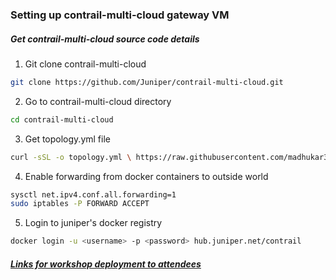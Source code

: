 ### Setting up contrail-multi-cloud gateway VM

##### Get contrail-multi-cloud source code details


1. Git clone contrail-multi-cloud

```bash
git clone https://github.com/Juniper/contrail-multi-cloud.git
```

2. Go to contrail-multi-cloud directory

```bash
cd contrail-multi-cloud
```

3. Get topology.yml file

```bash
curl -sSL -o topology.yml \ https://raw.githubusercontent.com/madhukar32/contrail-multi-cloud-workshop/master/tools/set-up-multicloud-vm/topology.yml
```

4. Enable forwarding from docker containers to outside world

```bash
sysctl net.ipv4.conf.all.forwarding=1
sudo iptables -P FORWARD ACCEPT
```

5. Login to juniper's docker registry

```bash
docker login -u <username> -p <password> hub.juniper.net/contrail
```

##### [Links for workshop deployment to attendees](../../workshop/apac/README.md)
